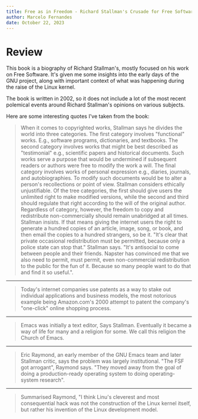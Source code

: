 ```yaml
---
title: Free as in Freedom - Richard Stallman's Crusade for Free Software
author: Marcelo Fernandes
date: October 22, 2023
---
```


# Review

This book is a biography of Richard Stallman's, mostly focused on his work on
Free Software. It's given me some insights into the early days of the GNU
project, along with important context of what was happening during the raise of
the Linux kernel.

The book is written in 2002, so it does not include a lot of the most recent
polemical events around Richard Stallman's opinions on various subjects.

Here are some interesting quotes I've taken from the book:

> When it comes to copyrighted works, Stallman says he divides the world into
> three categories. The first category involves "functional" works. E.g.,
> software programs, dictionaries, and textbooks. The second category involves
> works that might be best described as "testimonial" e.g., scientific papers and
> historical documents. Such works serve a purpose that would be undermined if
> subsequent readers or authors were free to modify the work a will. The final
> category involves works of personal expression e.g., diaries, journals, and
> autobiographies. To modify such documents would be to alter a person's
> recollections or point of view. Stallman considers ethically unjustifiable. Of
> the tree categories, the first should give users the unlimited right to make
> modified versions, while the second and third should regulate that right
> according to the will of the original author. Regardless of category, however,
> the freedom to copy and redistribute non-commercially should remain unabridged
> at all times. Stallman insists. If that means giving the internet users the
> right to generate a hundred copies of an article, image, song, or book, and
> then email the copies to a hundred strangers, so be it. "It's clear that
> private occasional redistribution must be permitted, because only a police
> state can stop that." Stallman says. "It's antisocial to come between people
> and their friends. Napster has convinced me that we also need to permit, must
> permit, even non-commercial redistribution to the public for the fun of it.
> Because so many people want to do that and find it so useful.".

---

> Today's internet companies use patents as a way to stake out individual
> applications and business models, the most notorious example being Amazon.com's
> 2000 attempt to patent the company's "one-click" online shopping process.

---


> Emacs was initially a text editor, Says Stallman. Eventually it became a way of
> life for many and a religion for some. We call this religion the Church of
> Emacs.

---

> Eric Raymond, an early member of the GNU Emacs team and later Stallman critic,
> says the problem was largely institutional. "The FSF got arrogant", Raymond
> says. "They moved away from the goal of doing a production-ready operating
> system to doing operating-system research".


---

> Summarised Raymond, "I think Linu's cleverest and most consequential hack was
> not the construction of the Linux kernel itself, but rather his invention of
> the Linux development model.
